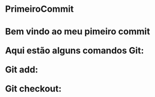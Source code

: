 # PrimeiroCommit
<h1> Bem vindo ao meu pimeiro commit

Aqui estão alguns comandos Git:

Git add:


Git checkout:
